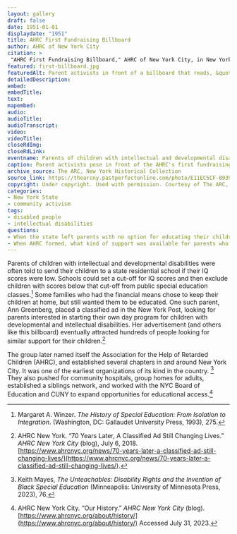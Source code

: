 ```yaml
--- 
layout: gallery
draft: false
date: 1951-01-01
displaydate: "1951"
title: AHRC First Fundraising Billboard
author: AHRC of New York City
citation: >
 "AHRC First Fundraising Billboard," AHRC of New York City, in New York City Civil Rights History Project, Accessed: [Month Day, Year], https://nyccivilrightshistory.org/gallery/first-billboard.
featured: first-billboard.jpg
featuredAlt: Parent activists in front of a billboard that reads, &quot;Retarded Children Can be Helped! They need Research, Schools, Clinics. Give to AHRC&quot;
detailedDescription: 
embed: 
embedTitle: 
text: 
mapembed: 
audio: 
audioTitle: 
audioTranscript: 
video: 
videoTitle: 
closeRdImg: 
closeRdLink: 
eventname: Parents of children with intellectual and developmental disabilities come together to create day programs for their children, who were shut out of the public school system.
caption: Parent activists pose in front of the AHRC's first fundraising billboard. The organization’s mission started out providing day programs and grew into a political advocacy organization.
archive_source: The ARC, New York Historical Collection
source_link: https://thearcny.pastperfectonline.com/photo/E11EC5CF-8939-4AF2-AA8B-451431910302
copyright: Under copyright. Used with permission. Courtesy of The ARC, New York.
categories: 
- New York State
- community activism
tags: 
- disabled people
- intellectual disabilities
questions: 
- When the state left parents with no option for educating their children in public schools, how did they respond? 
- When AHRC formed, what kind of support was available for parents who didn’t want to send their children away to an institution?
--- 
```


Parents of children with intellectual and developmental disabilities were often told to send their children to a state residential school if their IQ scores were low. Schools could set a cut-off for IQ scores and then exclude children with scores below that cut-off from public special education classes.[^1] Some families who had the financial means chose to keep their children at home, but still wanted them to be educated. One such parent, Ann Greenberg, placed a classified ad in the New York Post, looking for parents interested in starting their own day program for children with developmental and intellectual disabilities. Her advertisement (and others like this billboard) eventually attracted hundreds of people looking for similar support for their children.[^2]

The group later named itself  the Association for the Help of Retarded Children (AHRC), and established several chapters in and around New York City. It was one of the earliest organizations of its kind in the country. [^3] They also pushed for community hospitals, group homes for adults, established a siblings network, and worked with the NYC Board of Education and CUNY to expand opportunities for educational access.[^4]

[^1]: Margaret A. Winzer. *The History of Special Education: From Isolation to Integration*. (Washington, DC: Gallaudet University Press, 1993), 275.

[^2]: AHRC New York. “70 Years Later, A Classified Ad Still Changing Lives.” *AHRC New York City* (blog), July 6, 2018. [https://www.ahrcnyc.org/news/70-years-later-a-classified-ad-still-changing-lives/](https://www.ahrcnyc.org/news/70-years-later-a-classified-ad-still-changing-lives/).

[^3]: Keith Mayes, *The Unteachables: Disability Rights and the Invention of Black Special Education* (Minneapolis: University of Minnesota Press, 2023), 76.

[^4]: AHRC New York City. “Our History.” *AHRC New York City* (blog). [https://www.ahrcnyc.org/about/history/](https://www.ahrcnyc.org/about/history/) Accessed July 31, 2023.
